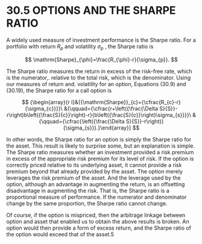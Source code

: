 # 30.5 OPTIONS AND THE SHARPE RATIO

A widely used measure of investment performance is the Sharpe ratio. For a portfolio with return $R_{p}$ and volatility $\sigma_{p}$ , the Sharpe ratio is

$$
\mathrm{Sharpe}_{\phi}=\frac{R_{\phi}-r}{\sigma_{p}}.
$$

The Sharpe ratio measures the return in excess of the risk-free rate, which is the numerator,. relative to the total risk, which is the denominator. Using our measures of return and. volatility for an option, Equations (30.9) and (30.19), the Sharpe ratio for a call option is

$$
{\begin{array}{r l}&{{\mathrm{Sharpe}}_{c}={\cfrac{R_{c}-r}{\sigma_{c}}}}\ &{\qquad={\cfrac{r+\left({\frac{\Delta S}{S}}-r\right)b\left({\frac{S}{c}}\right)-r}{b\left({\frac{S}{c}}\right)\sigma_{s}}}}\ &{\qquad={\cfrac{\left({\frac{\Delta S}{S}}-r\right)}{\sigma_{s}}}.}\end{array}}
$$

In other words, the Sharpe ratio for an option is simply the Sharpe ratio for the asset. This result is likely to surprise some, but an explanation is simple. The Sharpe ratio measures whether an investment provided a risk premium in excess of the appropriate risk premium for its level of risk. If the option is correctly priced relative to its underlying asset, it cannot provide a risk premium beyond that already provided by the asset. The option merely leverages the risk premium of the asset. And the leverage used by the option, although an advantage in augmenting the return, is an offsetting disadvantage in augmenting the risk. That is, the Sharpe ratio is a proportional measure of performance. If the numerator and denominator change by the same proportion, the Sharpe ratio cannot change.

Of course, if the option is mispriced, then the arbitrage linkage between option and asset that enabled us to obtain the above results is broken. An option would then provide a form of excess return, and the Sharpe ratio of the option would exceed that of the asset.5
